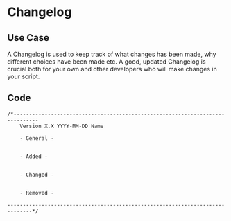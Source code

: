 # Changelog

## Use Case

A Changelog is used to keep track of what changes has been made, why different choices have been made etc.
A good, updated Changelog is crucial both for your own and other developers who will make changes in your script.

## Code

```
/*------------------------------------------------------------------------------
    Version X.X YYYY-MM-DD Name
    
    - General -
    

    - Added -


    - Changed -


    - Removed -

------------------------------------------------------------------------------*/
```
